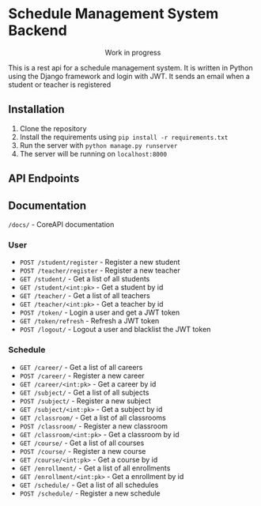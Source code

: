 # Schedule Management System Backend

<p style="text-align: center">Work in progress</p>
<p> This is a rest api for a schedule management system. It is written in Python using the Django framework and login with JWT. It sends an email when a student or teacher is registered </p>

## Installation

1. Clone the repository
2. Install the requirements using `pip install -r requirements.txt`
3. Run the server with `python manage.py runserver`
4. The server will be running on `localhost:8000`

## API Endpoints

## Documentation
`/docs/` - CoreAPI documentation

### User

- `POST /student/register` - Register a new student
- `POST /teacher/register` - Register a new teacher
- `GET /student/` - Get a list of all students
- `GET /student/<int:pk>` - Get a student by id
- `GET /teacher/` - Get a list of all teachers
- `GET /teacher/<int:pk>` - Get a teacher by id
- `POST /token/` - Login a user and get a JWT token
- `GET /token/refresh` - Refresh a JWT token
- `POST /logout/` - Logout a user and blacklist the JWT token

### Schedule

- `GET /career/` - Get a list of all careers
- `POST /career/` - Register a new career
- `GET /career/<int:pk>` - Get a career by id
- `GET /subject/` - Get a list of all subjects
- `POST /subject/` - Register a new subject
- `GET /subject/<int:pk>` - Get a subject by id
- `GET /classroom/` - Get a list of all classrooms
- `POST /classroom/` - Register a new classroom
- `GET /classroom/<int:pk>` - Get a classroom by id
- `GET /course/` - Get a list of all courses
- `POST /course/` - Register a new course
- `GET /course/<int:pk>` - Get a course by id
- `GET /enrollment/` - Get a list of all enrollments
- `GET /enrollment/<int:pk>` - Get a enrollment by id
- `GET /schedule/` - Get a list of all schedules
- `POST /schedule/` - Register a new schedule
